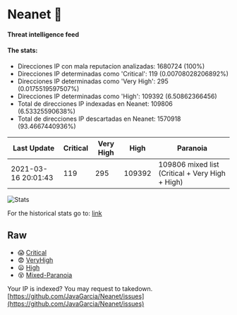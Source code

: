 # Neanet :hocho:
#### Threat intelligence feed
#### The stats:

- Direcciones IP con mala reputacion analizadas: 1680724 (100%)
- Direcciones IP determinadas como 'Critical':  119 (0.00708028206892%)
- Direcciones IP determinadas como 'Very High':  295 (0.0175519597507%)
- Direcciones IP determinadas como 'High':  109392 (6.50862366456)
- Total de direcciones IP indexadas en Neanet:  109806 (6.53325590638%)
- Total de direcciones IP descartadas en Neanet:  1570918 (93.4667440936%)

| Last Update | Critical | Very High | High | Paranoia |
| --- | --- | --- | --- | --- |
| 2021-03-16 20:01:43 | 119 | 295 | 109392 | 109806 mixed list (Critical + Very High + High)|

![Stats](https://docs.google.com/spreadsheets/d/e/2PACX-1vSnaNMIXVabIpDJjufMlzH7poXnshF3mgd8Is1g9ytUEzVsP5my4Trn8f-xkoLLQ38xpL3HtmUexLo6/pubchart?oid=501124687&format=image)

For the historical stats go to: [link](/stats.csv)
## Raw
- :scream: [Critical](https://raw.githubusercontent.com/JavaGarcia/Neanet/master/blacklists/neanet_critical.txt)
- :fearful: [VeryHigh](https://raw.githubusercontent.com/JavaGarcia/Neanet/master/blacklists/neanet_veryHigh.txtt)
- :frowning: [High](https://raw.githubusercontent.com/JavaGarcia/Neanet/master/blacklists/neanet_high.txt)
- :dizzy_face: [Mixed-Paranoia](https://raw.githubusercontent.com/JavaGarcia/Neanet/master/blacklists/neanet_all.txt)


Your IP is indexed? You may request to takedown. [https://github.com/JavaGarcia/Neanet/issues](https://github.com/JavaGarcia/Neanet/issues)

















































































































































































































































































































































































































































































































































































































































































































































































































































































































































































































































































































































































































































































































































































































































































































































































































































































































































































































































































































































































































































































































































































































































































































































































































































































































































































































































































































































































































































































































































































































































































































































































































































































































































































































































































































































































































































































































































































































































































































































































































































































































































































































































































































































































































































































































































































































































































































































































































































































































































































































































































































